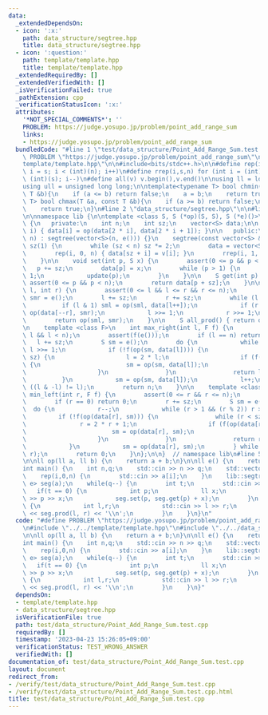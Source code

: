 ```yaml
---
data:
  _extendedDependsOn:
  - icon: ':x:'
    path: data_structure/segtree.hpp
    title: data_structure/segtree.hpp
  - icon: ':question:'
    path: template/template.hpp
    title: template/template.hpp
  _extendedRequiredBy: []
  _extendedVerifiedWith: []
  _isVerificationFailed: true
  _pathExtension: cpp
  _verificationStatusIcon: ':x:'
  attributes:
    '*NOT_SPECIAL_COMMENTS*': ''
    PROBLEM: https://judge.yosupo.jp/problem/point_add_range_sum
    links:
    - https://judge.yosupo.jp/problem/point_add_range_sum
  bundledCode: "#line 1 \"test/data_structure/Point_Add_Range_Sum.test.cpp\"\n#define\
    \ PROBLEM \"https://judge.yosupo.jp/problem/point_add_range_sum\"\n\n#line 2 \"\
    template/template.hpp\"\n\n#include<bits/stdc++.h>\n\n#define rep(i,s,n) for (int\
    \ i = s; i < (int)(n); i++)\n#define rrep(i,s,n) for (int i = (int)(n)-1; i >=\
    \ (int)(s); i--)\n#define all(v) v.begin(),v.end()\n\nusing ll = long long;\n\
    using ull = unsigned long long;\n\ntemplate<typename T> bool chmin(T &a, const\
    \ T &b){\n    if (a <= b) return false;\n    a = b;\n    return true;\n}\ntemplate<typename\
    \ T> bool chmax(T &a, const T &b){\n    if (a >= b) return false;\n    a = b;\n\
    \    return true;\n}\n#line 2 \"data_structure/segtree.hpp\"\n\n#line 4 \"data_structure/segtree.hpp\"\
    \n\nnamespace lib {\n\ntemplate <class S, S (*op)(S, S), S (*e)()>\nstruct segtree\
    \ {\n   private:\n    int n;\n    int sz;\n    vector<S> data;\n\n    void update(int\
    \ i) { data[i] = op(data[2 * i], data[2 * i + 1]); }\n\n   public:\n    segtree(int\
    \ n) : segtree(vector<S>(n, e())) {}\n    segtree(const vector<S> &v) : n((int)v.size()),\
    \ sz(1) {\n        while (sz < n) sz *= 2;\n        data = vector<S>(2 * sz, e());\n\
    \        rep(i, 0, n) { data[sz + i] = v[i]; }\n        rrep(i, 1, sz) update(i);\n\
    \    }\n\n    void set(int p, S x) {\n        assert(0 <= p && p < n);\n     \
    \   p += sz;\n        data[p] = x;\n        while (p > 1) {\n            p >>=\
    \ 1;\n            update(p);\n        }\n    }\n\n    S get(int p) {\n       \
    \ assert(0 <= p && p < n);\n        return data[p + sz];\n    }\n\n    S prod(int\
    \ l, int r) {\n        assert(0 <= l && l <= r && r <= n);\n        S sml = e(),\
    \ smr = e();\n        l += sz;\n        r += sz;\n        while (l < r) {\n  \
    \          if (l & 1) sml = op(sml, data[l++]);\n            if (r & 1) smr =\
    \ op(data[--r], smr);\n            l >>= 1;\n            r >>= 1;\n        }\n\
    \        return op(sml, smr);\n    }\n\n    S all_prod() { return data[1]; }\n\
    \n    template <class F>\n    int max_right(int l, F f) {\n        assert(0 <=\
    \ l && l < n);\n        assert(f(e()));\n        if (l == n) return n;\n     \
    \   l += sz;\n        S sm = e();\n        do {\n            while (l % 2 == 0)\
    \ l >>= 1;\n            if (!f(op(sm, data[l]))) {\n                while (l <\
    \ sz) {\n                    l = 2 * l;\n                    if (f(op(sm, data[l])))\
    \ {\n                        sm = op(sm, data[l]);\n                        l++;\n\
    \                    }\n                }\n                return l - sz;\n  \
    \          }\n            sm = op(sm, data[l]);\n            l++;\n        } while\
    \ ((l & -l) != l);\n        return n;\n    }\n\n    template <class F>\n    int\
    \ min_left(int r, F f) {\n        assert(0 <= r && r <= n);\n        assert(f(e()));\n\
    \        if (r == 0) return 0;\n        r += sz;\n        S sm = e();\n      \
    \  do {\n            r--;\n            while (r > 1 && (r % 2)) r >>= 1;\n   \
    \         if (!f(op(data[r], sm))) {\n                while (r < sz) {\n     \
    \               r = 2 * r + 1;\n                    if (f(op(data[r], sm))) {\n\
    \                        sm = op(data[r], sm);\n                        r--;\n\
    \                    }\n                }\n                return r + 1 - sz;\n\
    \            }\n            sm = op(data[r], sm);\n        } while ((r & -r) !=\
    \ r);\n        return 0;\n    }\n};\n\n}  // namespace lib\n#line 5 \"test/data_structure/Point_Add_Range_Sum.test.cpp\"\
    \n\nll op(ll a, ll b) {\n    return a + b;\n}\n\nll e() {\n    return 0;\n}\n\n\
    int main() {\n    int n,q;\n    std::cin >> n >> q;\n    std::vector<ll> a(n);\n\
    \    rep(i,0,n) {\n        std::cin >> a[i];\n    }\n    lib::segtree<ll, op,\
    \ e> seg(a);\n    while(q--) {\n        int t;\n        std::cin >> t;\n     \
    \   if(t == 0) {\n            int p;\n            ll x;\n            std::cin\
    \ >> p >> x;\n            seg.set(p, seg.get(p) + x);\n        }\n        else\
    \ {\n            int l,r;\n            std::cin >> l >> r;\n            std::cout\
    \ << seg.prod(l, r) << '\\n';\n        }\n    }\n}\n"
  code: "#define PROBLEM \"https://judge.yosupo.jp/problem/point_add_range_sum\"\n\
    \n#include \"../../template/template.hpp\"\n#include \"../../data_structure/segtree.hpp\"\
    \n\nll op(ll a, ll b) {\n    return a + b;\n}\n\nll e() {\n    return 0;\n}\n\n\
    int main() {\n    int n,q;\n    std::cin >> n >> q;\n    std::vector<ll> a(n);\n\
    \    rep(i,0,n) {\n        std::cin >> a[i];\n    }\n    lib::segtree<ll, op,\
    \ e> seg(a);\n    while(q--) {\n        int t;\n        std::cin >> t;\n     \
    \   if(t == 0) {\n            int p;\n            ll x;\n            std::cin\
    \ >> p >> x;\n            seg.set(p, seg.get(p) + x);\n        }\n        else\
    \ {\n            int l,r;\n            std::cin >> l >> r;\n            std::cout\
    \ << seg.prod(l, r) << '\\n';\n        }\n    }\n}"
  dependsOn:
  - template/template.hpp
  - data_structure/segtree.hpp
  isVerificationFile: true
  path: test/data_structure/Point_Add_Range_Sum.test.cpp
  requiredBy: []
  timestamp: '2023-04-23 15:26:05+09:00'
  verificationStatus: TEST_WRONG_ANSWER
  verifiedWith: []
documentation_of: test/data_structure/Point_Add_Range_Sum.test.cpp
layout: document
redirect_from:
- /verify/test/data_structure/Point_Add_Range_Sum.test.cpp
- /verify/test/data_structure/Point_Add_Range_Sum.test.cpp.html
title: test/data_structure/Point_Add_Range_Sum.test.cpp
---
```


